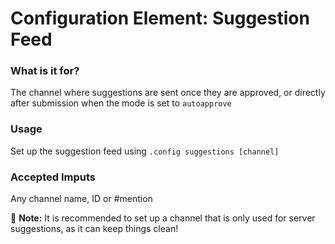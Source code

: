 # Configuration Element: Suggestion Feed

### What is it for?
The channel where suggestions are sent once they are approved, or directly after submission when the mode is set to `autoapprove`

### Usage
Set up the suggestion feed using `.config suggestions [channel]`

### Accepted Imputs
Any channel name, ID or #mention

📝 **Note:** It is recommended to set up a channel that is only used for server suggestions, as it can keep things clean!
